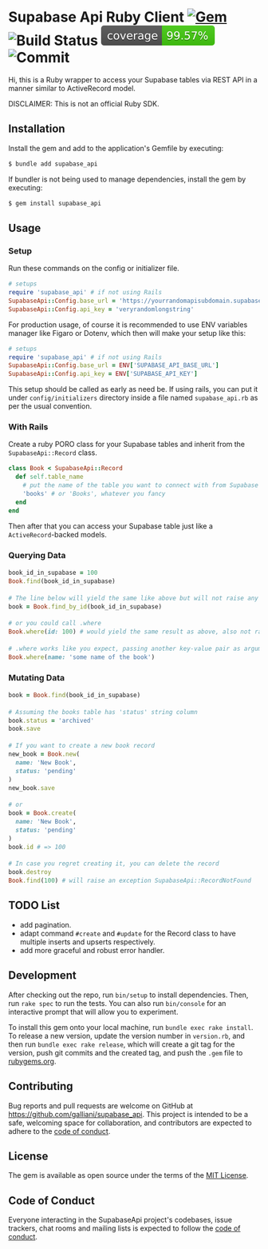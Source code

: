 # Supabase Api Ruby Client [![Gem](https://img.shields.io/gem/v/supabase_api?color=blue&label=version)](https://rubygems.org/gems/supabase_api) ![Build Status](https://github.com/galliani/supabase_api/workflows/spec/badge.svg)  [![Coverage](https://github.com/galliani/supabase_api/blob/main/badge.svg)](https://github.com/galliani/supabase_api) ![Commit](https://img.shields.io/github/last-commit/galliani/supabase_api)


Hi, this is a Ruby wrapper to access your Supabase tables via REST API in a manner similar to ActiveRecord model.

DISCLAIMER: This is not an official Ruby SDK.

## Installation

Install the gem and add to the application's Gemfile by executing:

```bash
$ bundle add supabase_api
```

If bundler is not being used to manage dependencies, install the gem by executing:

```bash
$ gem install supabase_api
```

## Usage


### Setup
Run these commands on the config or initializer file.

```ruby
# setups
require 'supabase_api' # if not using Rails
SupabaseApi::Config.base_url = 'https://yourrandomapisubdomain.supabase.co'
SupabaseApi::Config.api_key = 'veryrandomlongstring'
```

For production usage, of course it is recommended to use ENV variables manager like Figaro or Dotenv, which then will make your setup like this:
```ruby
# setups
require 'supabase_api' # if not using Rails
SupabaseApi::Config.base_url = ENV['SUPABASE_API_BASE_URL']
SupabaseApi::Config.api_key = ENV['SUPABASE_API_KEY']
```

This setup should be called as early as need be. If using rails, you can put it under `config/initializers` directory inside a file named `supabase_api.rb` as per the usual convention.


### With Rails
Create a ruby PORO class for your Supabase tables and inherit from the `SupabaseApi::Record` class.

```ruby
class Book < SupabaseApi::Record
  def self.table_name
    # put the name of the table you want to connect with from Supabase
    'books' # or 'Books', whatever you fancy
  end
end
```

Then after that you can access your Supabase table just like a `ActiveRecord`-backed models.

### Querying Data
```ruby
book_id_in_supabase = 100
Book.find(book_id_in_supabase)

# The line below will yield the same like above but will not raise any exception
book = Book.find_by_id(book_id_in_supabase)

# or you could call .where
Book.where(id: 100) # would yield the same result as above, also not raising exception

# .where works like you expect, passing another key-value pair as arguments
Book.where(name: 'some name of the book')

```

### Mutating Data

```ruby
book = Book.find(book_id_in_supabase)

# Assuming the books table has 'status' string column
book.status = 'archived'
book.save

# If you want to create a new book record
new_book = Book.new(
  name: 'New Book',
  status: 'pending'
)
new_book.save

# or
book = Book.create(
  name: 'New Book',
  status: 'pending'
)
book.id # => 100

# In case you regret creating it, you can delete the record
book.destroy
Book.find(100) # will raise an exception SupabaseApi::RecordNotFound
```

## TODO List
- add pagination.
- adapt command `#create` and `#update`  for the Record class to have multiple inserts and upserts respectively.
- add more graceful and robust error handler.


## Development

After checking out the repo, run `bin/setup` to install dependencies. Then, run `rake spec` to run the tests. You can also run `bin/console` for an interactive prompt that will allow you to experiment.

To install this gem onto your local machine, run `bundle exec rake install`. To release a new version, update the version number in `version.rb`, and then run `bundle exec rake release`, which will create a git tag for the version, push git commits and the created tag, and push the `.gem` file to [rubygems.org](https://rubygems.org).

## Contributing

Bug reports and pull requests are welcome on GitHub at https://github.com/galliani/supabase_api. This project is intended to be a safe, welcoming space for collaboration, and contributors are expected to adhere to the [code of conduct](https://github.com/galliani/supabase_api/blob/master/CODE_OF_CONDUCT.md).

## License

The gem is available as open source under the terms of the [MIT License](https://opensource.org/licenses/MIT).

## Code of Conduct

Everyone interacting in the SupabaseApi project's codebases, issue trackers, chat rooms and mailing lists is expected to follow the [code of conduct](https://github.com/galliani/supabase_api/blob/master/CODE_OF_CONDUCT.md).
